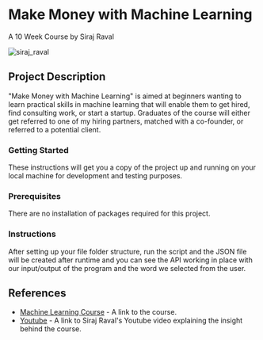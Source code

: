 # Make Money with Machine Learning
A 10 Week Course by Siraj Raval

![siraj_raval](https://i.ytimg.com/vi/m8-PY1oOT-8/hqdefault.jpg)

## Project Description

"Make Money with Machine Learning" is aimed at beginners wanting to learn practical skills in machine learning that will enable them to get hired, find consulting work, or start a startup. Graduates of the course will either get referred to one of my hiring partners, matched with a co-founder, or referred to a potential client.

### Getting Started

These instructions will get you a copy of the project up and running on your local machine for development and testing purposes.

### Prerequisites

There are no installation of packages required for this project. 

### Instructions 

After setting up your file folder structure, run the script and the JSON file will be created after runtime and you can see the API working in place with our input/output of the program and the word we selected from the user.

## References

* [Machine Learning Course](https://www.machinelearningcourse.io/courses/make-money) - A link to the course. 
* [Youtube](https://www.youtube.com/watch?v=m8-PY1oOT-8) - A link to Siraj Raval's Youtube video explaining the insight behind the course.


